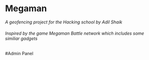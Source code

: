 Megaman 
========

_A geofencing project for the Hacking school by Adil Shaik_  
###### _Inspired by the game Megaman Battle network which includes some similiar gadgets_

#Admin Panel
